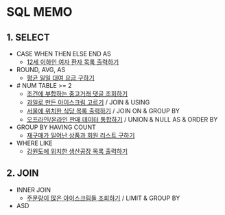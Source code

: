 # SQL MEMO

## 1. SELECT

- CASE WHEN THEN ELSE END AS
  - [12세 이하인 여자 환자 목록 출력하기](https://school.programmers.co.kr/learn/courses/30/lessons/132201)
- ROUND, AVG, AS
  - [평균 일일 대여 요금 구하기](https://school.programmers.co.kr/learn/courses/30/lessons/151136)
- \# NUM TABLE >= 2
  - [조건에 부합하는 중고거래 댓글 조회하기](https://school.programmers.co.kr/learn/courses/30/lessons/164673)
  - [과일로 만든 아이스크림 고르기](https://school.programmers.co.kr/learn/courses/30/lessons/133025) / JOIN & USING
  - [서울에 위치한 식당 목록 출력하기](https://school.programmers.co.kr/learn/courses/30/lessons/131118) / JOIN ON & GROUP BY
  - [오프라인/온라인 판매 데이터 통합하기](https://school.programmers.co.kr/learn/courses/30/lessons/131537) / UNION & NULL AS & ORDER BY
- GROUP BY HAVING COUNT
  - [재구매가 일어난 상품과 회원 리스트 구하기](https://school.programmers.co.kr/learn/courses/30/lessons/131536)
- WHERE LIKE
  - [강원도에 위치한 생산공장 목록 출력하기](https://school.programmers.co.kr/learn/courses/30/lessons/131112)

## 2. JOIN

- INNER JOIN
  - [주문량이 많은 아이스크림들 조회하기](https://school.programmers.co.kr/learn/courses/30/lessons/133027) / LIMIT & GROUP BY
- ASD
